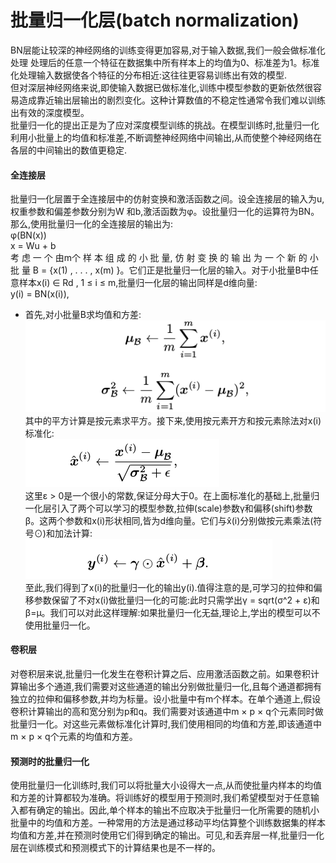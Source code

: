 # 批量归一化层(batch normalization)
BN层能让较深的神经网络的训练变得更加容易,对于输入数据,我们一般会做标准化处理 处理后的任意一个特征在数据集中所有样本上的均值为0、标准差为1。标准化处理输入数据使各个特征的分布相近:这往往更容易训练出有效的模型.<br>
但对深层神经网络来说,即使输入数据已做标准化,训练中模型参数的更新依然很容易造成靠近输出层输出的剧烈变化。这种计算数值的不稳定性通常令我们难以训练出有效的深度模型。<br>
批量归一化的提出正是为了应对深度模型训练的挑战。在模型训练时,批量归一化利用小批量上的均值和标准差,不断调整神经网络中间输出,从而使整个神经网络在各层的中间输出的数值更稳定. <br>
#### 全连接层
批量归一化层置于全连接层中的仿射变换和激活函数之间。设全连接层的输入为u,权重参数和偏差参数分别为W 和b,激活函数为φ。设批量归一化的运算符为BN。那么,使用批量归一化的全连接层的输出为:<br>
φ(BN(x))<br>
x = Wu + b <br>
考 虑 一 个 由m个 样 本 组 成 的 小 批 量, 仿 射 变 换 的 输 出 为 一 个 新 的 小 批 量 B = {x(1) , . . . , x(m) }。它们正是批量归一化层的输入。对于小批量B中任意样本x(i) ∈ Rd , 1 ≤ i ≤ m,批量归一化层的输出同样是d维向量:<br>
y(i) = BN(x(i)), <br>
* 首先,对小批量B求均值和方差:<br>
![bn](https://github.com/MA-JIE/pytorch-deep-learning/blob/master/%E7%BB%8F%E5%85%B8%E7%A5%9E%E7%BB%8F%E7%BD%91%E7%BB%9C/%E6%89%B9%E9%87%8F%E5%BD%92%E4%B8%80%E5%8C%96/img/bn1.png)<br>
其中的平方计算是按元素求平方。接下来,使用按元素开方和按元素除法对x(i)标准化: <br>
![bn](https://github.com/MA-JIE/pytorch-deep-learning/blob/master/%E7%BB%8F%E5%85%B8%E7%A5%9E%E7%BB%8F%E7%BD%91%E7%BB%9C/%E6%89%B9%E9%87%8F%E5%BD%92%E4%B8%80%E5%8C%96/img/bn2.png)<br>
这里ε > 0是一个很小的常数,保证分母大于0。在上面标准化的基础上,批量归一化层引入了两个可以学习的模型参数,拉伸(scale)参数γ和偏移(shift)参数β。这两个参数和x(i)形状相同,皆为d维向量。它们与x̂(i)分别做按元素乘法(符号⊙)和加法计算:<br>
![bn](https://github.com/MA-JIE/pytorch-deep-learning/blob/master/%E7%BB%8F%E5%85%B8%E7%A5%9E%E7%BB%8F%E7%BD%91%E7%BB%9C/%E6%89%B9%E9%87%8F%E5%BD%92%E4%B8%80%E5%8C%96/img/bn3.png)<br>
至此,我们得到了x(i)的批量归一化的输出y(i).值得注意的是,可学习的拉伸和偏移参数保留了不对x(i)做批量归一化的可能:此时只需学出γ = sqrt(σ^2 + ε)和β=μ。我们可以对此这样理解:如果批量归一化无益,理论上,学出的模型可以不使用批量归一化。<br>
#### 卷积层
对卷积层来说,批量归一化发生在卷积计算之后、应用激活函数之前。如果卷积计算输出多个通道,我们需要对这些通道的输出分别做批量归一化,且每个通道都拥有独立的拉伸和偏移参数,并均为标量。设小批量中有m个样本。在单个通道上,假设卷积计算输出的高和宽分别为p和q。我们需要对该通道中m × p × q个元素同时做批量归一化。对这些元素做标准化计算时,我们使用相同的均值和方差,即该通道中m × p × q个元素的均值和方差。<br>
#### 预测时的批量归一化
使用批量归一化训练时,我们可以将批量大小设得大一点,从而使批量内样本的均值和方差的计算都较为准确。将训练好的模型用于预测时,我们希望模型对于任意输入都有确定的输出。因此,单个样本的输出不应取决于批量归一化所需要的随机小批量中的均值和方差。一种常用的方法是通过移动平均估算整个训练数据集的样本均值和方差,并在预测时使用它们得到确定的输出。可⻅,和丢弃层一样,批量归一化层在训练模式和预测模式下的计算结果也是不一样的。<br>
